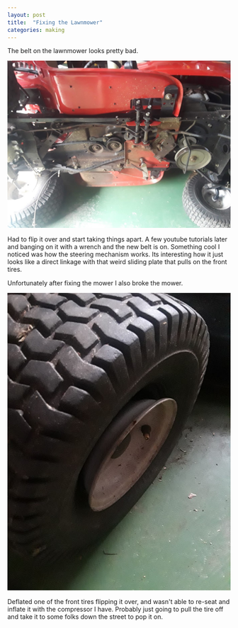 ```yaml
---
layout: post
title:  "Fixing the Lawnmower"
categories: making
---
```


The belt on the lawnmower looks pretty bad.

![mower](/assets/images/mower/mower.jpg)

Had to flip it over and start taking things apart. A few youtube tutorials later and banging on it with a wrench and the new belt is on. Something cool I noticed was how the steering mechanism works. Its interesting how it just looks like a direct linkage with that weird sliding plate that pulls on the front tires.


Unfortunately after fixing the mower I also broke the mower.

![tire](/assets/images/mower/tire.jpg)

Deflated one of the front tires flipping it over, and wasn't able to re-seat and inflate it with the compressor I have. Probably just going to pull the tire off and take it to some folks down the street to pop it on.

